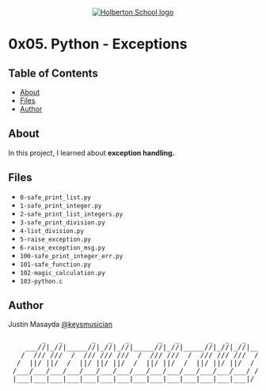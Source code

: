 <p align="center">
  <a href=#>
    <img src="https://user-images.githubusercontent.com/74752740/175812508-dc2482bf-bd5b-4c0a-b075-1bede95c488e.png" alt="Holberton School logo">
  </a>
</p>

# 0x05. Python - Exceptions

## Table of Contents
* [About](#about)
* [Files](#files)
* [Author](#author)

## About
In this project, I learned about **exception handling.**

## Files
* `0-safe_print_list.py`
* `1-safe_print_integer.py`
* `2-safe_print_list_integers.py`
* `3-safe_print_division.py`
* `4-list_division.py`
* `5-raise_exception.py`
* `6-raise_exception_msg.py`
* `100-safe_print_integer_err.py`
* `101-safe_function.py`
* `102-magic_calculation.py`
* `103-python.c`

## Author
Justin Masayda [@keysmusician](https://github.com/keysmusician)
<div align="center">
<pre>
        _   _       _   _   _       _   _       _   _   _     
    ___//|_//|_____//|_//|_//|_____//|_//|_____//|_//|_//|___ 
   /  /// ///  /  /// /// ///  /  /// ///  /  /// /// ///  / |
  /  ||/ ||/  /  ||/ ||/ ||/  /  ||/ ||/  /  ||/ ||/ ||/  / / 
 /___/___/___/___/___/___/___/___/___/___/___/___/___/___/ /  
 |___|___|___|___|___|___|___|___|___|___|___|___|___|___|/   
 
</pre>
</div>
